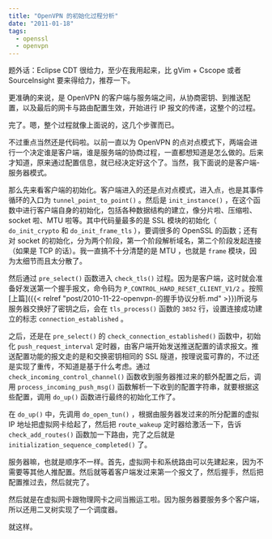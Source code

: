 ```yaml
---
title: "OpenVPN 的初始化过程分析"
date: "2011-01-18"
tags:
  - openssl
  - openvpn
---
```


题外话：Eclipse CDT 很给力，至少在我用起来，比 gVim + Cscope 或者 SourceInsight 要来得给力，推荐一下。

更准确的来说，是 OpenVPN 的客户端与服务端之间，从协商密钥、到推送配置，以及最后的网卡与路由配置生效，开始进行 IP 报文的传递，这整个的过程。

完了。嗯，整个过程就像上面说的，这几个步骤而已。

不过重点当然还是代码啦。以前一直以为 OpenVPN 的点对点模式下，两端会进行一个决定谁是客户端，谁是服务端的协商过程，一直都想知道是怎么做的。后来才知道，原来通过配置信息，就已经决定好这个了。当然，我下面说的是客户端-服务器模式。

<!--more-->

那么先来看客户端的初始化。客户端进入的还是点对点模式，进入点，也是其事件循环的入口为 `tunnel_point_to_point()` 。然后是 `init_instance()` ，在这个函数中进行客户端自身的初始化，包括各种数据结构的建立，像分片啦、压缩啦、socket 啦、MTU 啦等。其中代码量最多的是 SSL 模块的初始化（ `do_init_crypto` 和 `do_init_frame_tls` ），要调很多的 OpenSSL 的函数；还有对 socket 的初始化，分为两个阶段，第一个阶段解析域名，第二个阶段发起连接（如果是 TCP 的话）。我一直搞不十分清楚的是 MTU ，也就是 `frame` 模块，因为太细节而且太分散了。

然后通过 `pre_select()` 函数进入 `check_tls()` 过程。因为是客户端，这时就会准备好发送第一个握手报文，命令码为 `P_CONTROL_HARD_RESET_CLIENT_V1/2` 。按照[上篇]({{< relref "post/2010-11-22-openvpn-的握手协议分析.md" >}})所说与服务器交换好了密钥之后，会在 `tls_process()` 函数的 `3852` 行，设置连接成功建立的标志 `connection_established` 。

之后，还是在 `pre_select()` 的 `check_connection_established()` 函数中，初始化 `push_request_interval` 定时器，由客户端开始发送推送配置的请求报文。推送配置功能的报文走的是和交换密钥相同的 SSL 隧道，按理说蛮可靠的，不过还是实现了重传，不知道是基于什么考虑。通过 `check_incoming_control_channel()` 函数收到服务器推过来的额外配置之后，调用 `process_incoming_push_msg()` 函数解析一下收到的配置字符串，就要根据这些配置，调用 `do_up()` 函数进行最终的初始化工作了。

在 `do_up()` 中，先调用 `do_open_tun()` ，根据由服务器发过来的所分配置的虚拟 IP 地址把虚拟网卡给起了，然后把 `route_wakeup` 定时器给激活一下，告诉 `check_add_routes()` 函数加一下路由，完了之后就是 `initialization_sequence_completed()` 了。

服务器嘛，也就是顺序不一样。首先，虚拟网卡和系统路由可以先建起来，因为不需要等其他人推配置。然后就等着客户端发过来第一个报文了，然后握手，然后把配置推过去，然后就完了。

然后就是在虚拟网卡跟物理网卡之间当搬运工啦。因为服务器要服务多个客户端，所以还用二叉树实现了一个调度器。

就这样。
